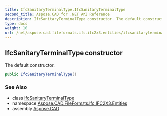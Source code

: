 ```yaml
---
title: IfcSanitaryTerminalType.IfcSanitaryTerminalType
second_title: Aspose.CAD for .NET API Reference
description: IfcSanitaryTerminalType constructor. The default constructor
type: docs
weight: 10
url: /net/aspose.cad.fileformats.ifc.ifc2x3.entities/ifcsanitaryterminaltype/ifcsanitaryterminaltype/
---
```

## IfcSanitaryTerminalType constructor

The default constructor.

```csharp
public IfcSanitaryTerminalType()
```

### See Also

* class [IfcSanitaryTerminalType](../)
* namespace [Aspose.CAD.FileFormats.Ifc.IFC2X3.Entities](../../ifcsanitaryterminaltype/)
* assembly [Aspose.CAD](../../../)


